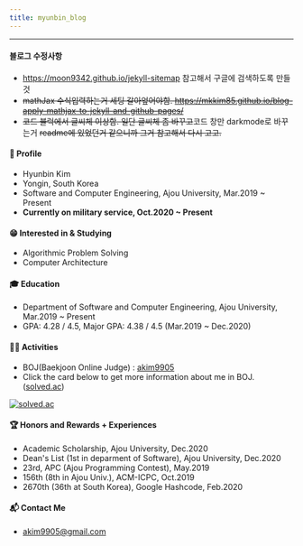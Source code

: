 ```yaml
---
title: myunbin_blog 
---
```


---

#### 블로그 수정사항
- https://moon9342.github.io/jekyll-sitemap 참고해서 구글에 검색하도록 만들것
- ~~mathJax 수식입력하는거 세팅 갈아엎어야함. https://mkkim85.github.io/blog-apply-mathjax-to-jekyll-and-github-pages/~~
- ~~코드 블럭에서 글씨체 이상함. 일단 글씨체 좀 바꾸고~~코드 창만 darkmode로 바꾸는거 ~~readme에 있었던거 같으니까 그거 참고해서 다시 고고.~~

#### 👦 Profile
* Hyunbin Kim
* Yongin, South Korea
* Software and Computer Engineering, Ajou University, Mar.2019 ~ Present
* **Currently on military service, Oct.2020 ~ Present**

#### 😁 Interested in & Studying
* Algorithmic Problem Solving
* Computer Architecture

#### 🎓 Education
* Department of Software and Computer Engineering, Ajou University, Mar.2019 ~ Present
* GPA: 4.28 / 4.5, Major GPA: 4.38 / 4.5 (Mar.2019 ~ Dec.2020)

#### 👨‍💻 Activities
* BOJ(Baekjoon Online Judge) : [akim9905](http://icpc.me/akim9905)
* Click the card below to get more information about me in BOJ. ([solved.ac](http://solved.ac))

[![solved.ac](http://mazassumnida.wtf/api/generate_badge?boj=akim9905)](https://solved.ac/akim9905)

#### 🏆 Honors and Rewards + Experiences
* Academic Scholarship, Ajou University, Dec.2020
* Dean's List (1st in deparment of Software), Ajou University, Dec.2020
* 23rd, APC (Ajou Programming Contest), May.2019
* 156th (8th in Ajou Univ.), ACM-ICPC, Oct.2019
* 2670th (36th at South Korea), Google Hashcode, Feb.2020

#### 📬 Contact Me
* <akim9905@gmail.com>
